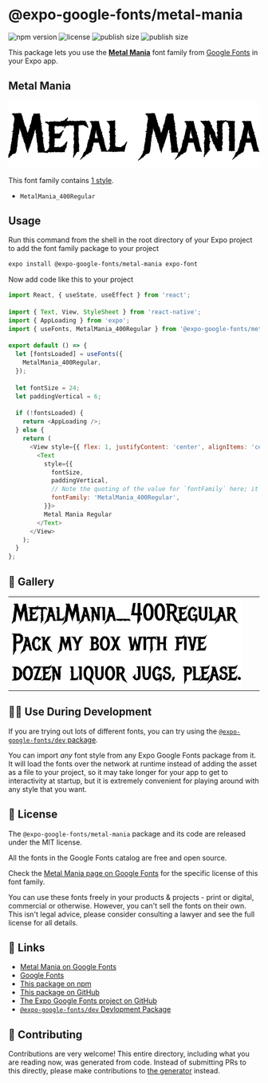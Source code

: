 # @expo-google-fonts/metal-mania

![npm version](https://flat.badgen.net/npm/v/@expo-google-fonts/metal-mania)
![license](https://flat.badgen.net/github/license/expo/google-fonts)
![publish size](https://flat.badgen.net/packagephobia/install/@expo-google-fonts/metal-mania)
![publish size](https://flat.badgen.net/packagephobia/publish/@expo-google-fonts/metal-mania)

This package lets you use the [**Metal Mania**](https://fonts.google.com/specimen/Metal+Mania) font family from [Google Fonts](https://fonts.google.com/) in your Expo app.

## Metal Mania

![Metal Mania](./font-family.png)

This font family contains [1 style](#-gallery).

- `MetalMania_400Regular`

## Usage

Run this command from the shell in the root directory of your Expo project to add the font family package to your project
```sh
expo install @expo-google-fonts/metal-mania expo-font
```

Now add code like this to your project
```js
import React, { useState, useEffect } from 'react';

import { Text, View, StyleSheet } from 'react-native';
import { AppLoading } from 'expo';
import { useFonts, MetalMania_400Regular } from '@expo-google-fonts/metal-mania';

export default () => {
  let [fontsLoaded] = useFonts({
    MetalMania_400Regular,
  });

  let fontSize = 24;
  let paddingVertical = 6;

  if (!fontsLoaded) {
    return <AppLoading />;
  } else {
    return (
      <View style={{ flex: 1, justifyContent: 'center', alignItems: 'center' }}>
        <Text
          style={{
            fontSize,
            paddingVertical,
            // Note the quoting of the value for `fontFamily` here; it expects a string!
            fontFamily: 'MetalMania_400Regular',
          }}>
          Metal Mania Regular
        </Text>
      </View>
    );
  }
};

```

## 🔡 Gallery


||||
|-|-|-|
|![MetalMania_400Regular](./MetalMania_400Regular.ttf.png)||||


## 👩‍💻 Use During Development

If you are trying out lots of different fonts, you can try using the [`@expo-google-fonts/dev` package](https://github.com/expo/google-fonts/tree/master/font-packages/dev#readme).

You can import *any* font style from any Expo Google Fonts package from it. It will load the fonts
over the network at runtime instead of adding the asset as a file to your project, so it may take longer
for your app to get to interactivity at startup, but it is extremely convenient
for playing around with any style that you want.

## 📖 License

The `@expo-google-fonts/metal-mania` package and its code are released under the MIT license.

All the fonts in the Google Fonts catalog are free and open source.

Check the [Metal Mania page on Google Fonts](https://fonts.google.com/specimen/Metal+Mania) for the specific license of this font family.

You can use these fonts freely in your products & projects - print or digital, commercial or otherwise. However, you can't sell the fonts on their own. This isn't legal advice, please consider consulting a lawyer and see the full license for all details.

## 🔗 Links

- [Metal Mania on Google Fonts](https://fonts.google.com/specimen/Metal+Mania)
- [Google Fonts](https://fonts.google.com/)
- [This package on npm](https://www.npmjs.com/package/@expo-google-fonts/metal-mania)
- [This package on GitHub](https://github.com/expo/google-fonts/tree/master/font-packages/metal-mania)
- [The Expo Google Fonts project on GitHub](https://github.com/expo/google-fonts)
- [`@expo-google-fonts/dev` Devlopment Package](https://github.com/expo/google-fonts/tree/master/font-packages/dev)

## 🤝 Contributing

Contributions are very welcome! This entire directory, including what you are reading now, was generated from code. Instead of submitting PRs to this directly, please make contributions to [the generator](https://github.com/expo/google-fonts/tree/master/packages/generator) instead.
